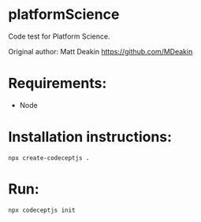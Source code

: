 # platformScience
Code test for Platform Science.

Original author: Matt Deakin
https://github.com/MDeakin

# Requirements:
- Node

# Installation instructions:
```
npx create-codeceptjs .
```
# Run:
```
npx codeceptjs init
```